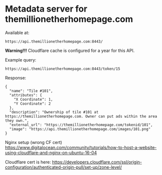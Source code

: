 # Metadata server for themillionetherhomepage.com

Available at:
```
https://api.themillionetherhomepage.com:8443/
```

**Warning!!!** Cloudflare cache is configured for a year for this API.

Example query:
```
https://api.themillionetherhomepage.com:8443/token/15
```

Response:
```
{
  "name": "Tile #101",
  "attributes": {
    "X Coordinate": 1,
    "Y Coordinate": 2
  },
  "description": "Ownership of tile #101 at https://themillionetherhomepage.com. Owner can put ads within the area they own.",
  "external_url": "https://themillionetherhomepage.com/tokenid/101",
  "image": "https://api.themillionetherhomepage.com/images/101.png"
}
```

Nginx setup (wrong CF cert)
https://www.digitalocean.com/community/tutorials/how-to-host-a-website-using-cloudflare-and-nginx-on-ubuntu-16-04

Cloudflare cert is here:
https://developers.cloudflare.com/ssl/origin-configuration/authenticated-origin-pull/set-up/zone-level/
